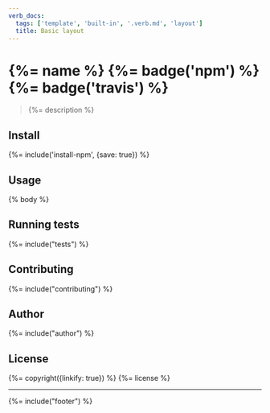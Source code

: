 ```yaml
---
verb_docs:
  tags: ['template', 'built-in', '.verb.md', 'layout']
  title: Basic layout
---
```

# {%= name %} {%= badge('npm') %} {%= badge('travis') %}

> {%= description %}

## Install
{%= include('install-npm', {save: true}) %}

## Usage
{% body %}

## Running tests
{%= include("tests") %}

## Contributing
{%= include("contributing") %}

## Author
{%= include("author") %}

## License
{%= copyright({linkify: true}) %}
{%= license %}

***

{%= include("footer") %}
